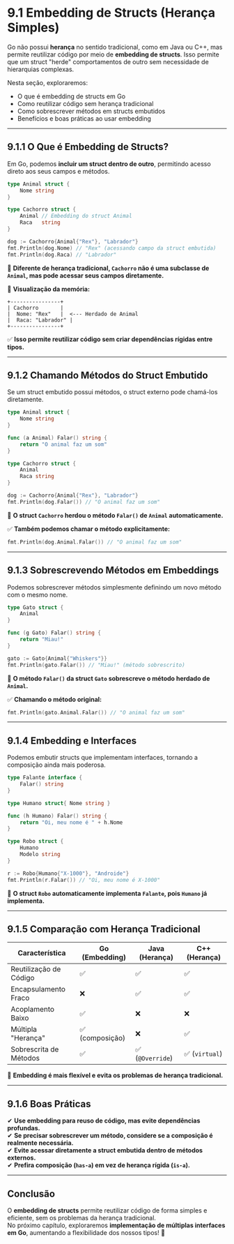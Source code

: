 # **9.1 Embedding de Structs (Herança Simples)**

Go não possui **herança** no sentido tradicional, como em Java ou C++, mas permite reutilizar código por meio de **embedding de structs**. Isso permite que um struct "herde" comportamentos de outro sem necessidade de hierarquias complexas.

Nesta seção, exploraremos:

- O que é embedding de structs em Go
- Como reutilizar código sem herança tradicional
- Como sobrescrever métodos em structs embutidos
- Benefícios e boas práticas ao usar embedding

---

## **9.1.1 O Que é Embedding de Structs?**

Em Go, podemos **incluir um struct dentro de outro**, permitindo acesso direto aos seus campos e métodos.

```go
type Animal struct {
    Nome string
}

type Cachorro struct {
    Animal // Embedding do struct Animal
    Raca   string
}

dog := Cachorro{Animal{"Rex"}, "Labrador"}
fmt.Println(dog.Nome) // "Rex" (acessando campo da struct embutida)
fmt.Println(dog.Raca) // "Labrador"
```

📌 **Diferente de herança tradicional, `Cachorro` não é uma subclasse de `Animal`, mas pode acessar seus campos diretamente.**

🔎 **Visualização da memória:**

```
+----------------+
| Cachorro       |
|  Nome: "Rex"   |  <--- Herdado de Animal
|  Raca: "Labrador" |
+----------------+
```

✅ **Isso permite reutilizar código sem criar dependências rígidas entre tipos.**

---

## **9.1.2 Chamando Métodos do Struct Embutido**

Se um struct embutido possui métodos, o struct externo pode chamá-los diretamente.

```go
type Animal struct {
    Nome string
}

func (a Animal) Falar() string {
    return "O animal faz um som"
}

type Cachorro struct {
    Animal
    Raca string
}

dog := Cachorro{Animal{"Rex"}, "Labrador"}
fmt.Println(dog.Falar()) // "O animal faz um som"
```

📌 **O struct `Cachorro` herdou o método `Falar()` de `Animal` automaticamente.**

✅ **Também podemos chamar o método explicitamente:**

```go
fmt.Println(dog.Animal.Falar()) // "O animal faz um som"
```

---

## **9.1.3 Sobrescrevendo Métodos em Embeddings**

Podemos sobrescrever métodos simplesmente definindo um novo método com o mesmo nome.

```go
type Gato struct {
    Animal
}

func (g Gato) Falar() string {
    return "Miau!"
}

gato := Gato{Animal{"Whiskers"}}
fmt.Println(gato.Falar()) // "Miau!" (método sobrescrito)
```

📌 **O método `Falar()` da struct `Gato` sobrescreve o método herdado de `Animal`.**

✅ **Chamando o método original:**

```go
fmt.Println(gato.Animal.Falar()) // "O animal faz um som"
```

---

## **9.1.4 Embedding e Interfaces**

Podemos embutir structs que implementam interfaces, tornando a composição ainda mais poderosa.

```go
type Falante interface {
    Falar() string
}

type Humano struct{ Nome string }

func (h Humano) Falar() string {
    return "Oi, meu nome é " + h.Nome
}

type Robo struct {
    Humano
    Modelo string
}

r := Robo{Humano{"X-1000"}, "Androide"}
fmt.Println(r.Falar()) // "Oi, meu nome é X-1000"
```

📌 **O struct `Robo` automaticamente implementa `Falante`, pois `Humano` já implementa.**

---

## **9.1.5 Comparação com Herança Tradicional**

| Característica | Go (Embedding) | Java (Herança) | C++ (Herança) |
|---------------|---------------|---------------|--------------|
| Reutilização de Código | ✅ | ✅ | ✅ |
| Encapsulamento Fraco | ❌ | ✅ | ✅ |
| Acoplamento Baixo | ✅ | ❌ | ❌ |
| Múltipla "Herança" | ✅ (composição) | ❌ | ✅ |
| Sobrescrita de Métodos | ✅ | ✅ (`@Override`) | ✅ (`virtual`) |

📌 **Embedding é mais flexível e evita os problemas de herança tradicional.**

---

## **9.1.6 Boas Práticas**

✔ **Use embedding para reuso de código, mas evite dependências profundas.**  
✔ **Se precisar sobrescrever um método, considere se a composição é realmente necessária.**  
✔ **Evite acessar diretamente a struct embutida dentro de métodos externos.**  
✔ **Prefira composição (`has-a`) em vez de herança rígida (`is-a`).**  

---

## **Conclusão**

O **embedding de structs** permite reutilizar código de forma simples e eficiente, sem os problemas da herança tradicional.  
No próximo capítulo, exploraremos **implementação de múltiplas interfaces em Go**, aumentando a flexibilidade dos nossos tipos! 🚀
